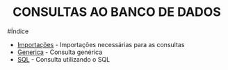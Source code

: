 <H1 align="center">
  CONSULTAS AO BANCO DE DADOS
</H1>

#Índice

* [Importações](#Importações) - Importações necessárias para as consultas
* [Generica](#Generica) - Consulta genérica 
* [SQL](#SQL) - Consulta utilizando o SQL




